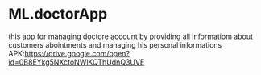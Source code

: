 # ML.doctorApp
this app for managing doctore account by providing all informatiom about customers abointments and managing his personal informations
APK:https://drive.google.com/open?id=0B8EYkg5NXctoNWlKQThUdnQ3UVE
